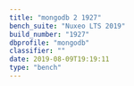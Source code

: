 ```yaml
---
title: "mongodb 2 1927"
bench_suite: "Nuxeo LTS 2019"
build_number: "1927"
dbprofile: "mongodb"
classifier: ""
date: 2019-08-09T19:19:11
type: "bench"
---
```

